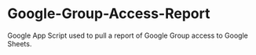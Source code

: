 # Google-Group-Access-Report
Google App Script used to pull a report of Google Group access to Google Sheets.
